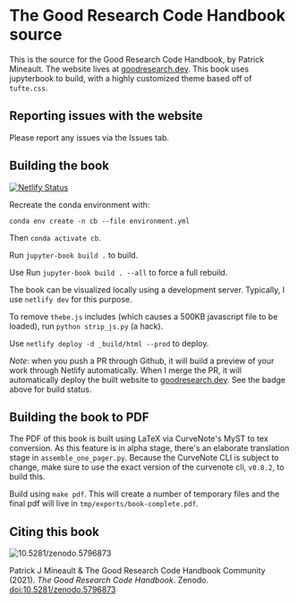 # The Good Research Code Handbook source

This is the source for the Good Research Code Handbook, by Patrick Mineault. The website lives at [goodresearch.dev](https://goodresearch.dev). This book uses jupyterbook to build, with a highly customized theme based off of `tufte.css`.

## Reporting issues with the website

Please report any issues via the Issues tab.

## Building the book

[![Netlify Status](https://api.netlify.com/api/v1/badges/f0bcb2b1-3782-4a4b-8611-94f5412b4f76/deploy-status)](https://app.netlify.com/sites/fervent-carson-5a9d17/deploys)

Recreate the conda environment with:

`conda env create -n cb --file environment.yml`

Then `conda activate cb`.

Run `jupyter-book build .` to build.

Use Run `jupyter-book build . --all` to force a full rebuild.

The book can be visualized locally using a development server. Typically, I use `netlify dev` for this purpose.

To remove `thebe.js` includes (which causes a 500KB javascript file to be loaded), run `python strip_js.py` (a hack).

Use `netlify deploy -d _build/html --prod` to deploy.

_Note_: when you push a PR through Github, it will build a preview of your work through Netlify automatically. When I merge the PR, it will automatically deploy the built website to [goodresearch.dev](https://goodresearch.dev). See the badge above for build status.

## Building the book to PDF

The PDF of this book is built using LaTeX via CurveNote's MyST to tex conversion. As this feature is in alpha stage, there's an elaborate translation stage in `assemble_one_pager.py`. Because the CurveNote CLI is subject to change, make sure to use the exact version of the curvenote cli, `v0.8.2`, to build this.

Build using `make pdf`. This will create a number of temporary files and the final pdf will live in `tmp/exports/book-complete.pdf`.

## Citing this book

<img data-toggle="modal" data-target="[data-modal='10.5281-zenodo.5796873']" src="https://zenodo.org/badge/398390273.svg" alt="10.5281/zenodo.5796873" />

Patrick J Mineault & The Good Research Code Handbook Community (2021). _The Good Research Code Handbook_. Zenodo. [doi:10.5281/zenodo.5796873](https://dx.doi.org/10.5281/zenodo.5796873)
